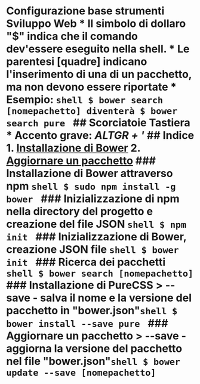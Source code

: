 # Configurazione base strumenti Sviluppo Web * Il simbolo di dollaro "$" indica che il comando dev'essere eseguito nella shell. * Le parentesi [quadre] indicano l'inserimento di una di un pacchetto, ma non devono essere riportate * Esempio: ```shell $ bower search [nomepachetto] diventerà $ bower search pure ``` ## Scorciatoie Tastiera * Accento grave: *ALTGR + '* ## Indice 1. [Installazione di Bower](#installazione-di-Bower-attraverso-npm) 2. [Aggiornare un pacchetto](#aggiornare-un-pacchetto) ### Installazione di Bower attraverso npm ```shell $ sudo npm install -g bower ``` ### Inizializzazione di npm nella directory del progetto e creazione del file JSON ```shell $ npm init ``` ### Inizializzazione di Bower, creazione JSON file ```shell $ bower init ``` ### Ricerca dei pacchetti ```shell $ bower search [nomepachetto] ``` ### Installazione di PureCSS > --save - salva il nome e la versione del pacchetto in "bower.json"```shell $ bower install --save pure ``` ### Aggiornare un pacchetto > --save - aggiorna la versione del pacchetto nel file "bower.json"```shell $ bower update --save [nomepachetto] ```